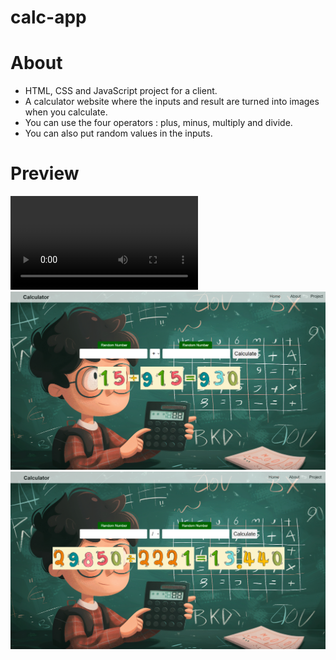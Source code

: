 # calc-app

# About

- HTML, CSS and JavaScript project for a client.
- A calculator website where the inputs and result are turned into images when you calculate.
- You can use the four operators : plus, minus, multiply and divide.
- You can also put random values in the inputs.

# Preview

<video controls src="video.mp4" title="Title"></video>
![alt text](image.png)
![alt text](image-1.png)
